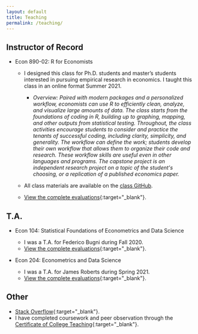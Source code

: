 ```yaml
---
layout: default
title: Teaching
permalink: /teaching/
---
```


## Instructor of Record 

* Econ 890-02: R for Economists
	* I designed this class for Ph.D. students and master’s students interested in pursuing empirical research in economics. I taught this class in an online format Summer 2021.
		- _Overview: Paired with modern packages and a personalized workflow, economists can use R to efficiently clean, analyze, and visualize large amounts of data. The class starts from the foundations of coding in R, building up to graphing, mapping, and other outputs from statistical testing. Throughout, the class activities encourage students to consider and practice the tenants of successful coding, including clarity, simplicity, and generality. The workflow can define the work; students develop their own workflow that allows them to organize their code and research. These workflow skills are useful even in other languages and programs. The capstone project is an independent research project on a topic of the student's choosing, or a replication of a published economics paper._
	
	* All class materials are available on the [class GitHub](https://github.com/r-for-economists).
	* [View the complete evaluations](https://www.dropbox.com/s/f8fystdpnxc6don/Ziff_Anna_Econ%20890.pdf?dl=0){:target="_blank"}.


## T.A.
* Econ 104: Statistical Foundations of Econometrics and Data Science
	* I was a T.A. for Federico Bugni during Fall 2020.
	* [View the complete evaluations](https://www.dropbox.com/s/kzoov8nko2mhg5t/Ziff_Anna_Econ%20104.pdf?dl=0){:target="_blank"}.

* Econ 204: Econometrics and Data Science
	* I was a T.A. for James Roberts during Spring 2021. 
	* [View the complete evaluations](https://www.dropbox.com/s/kjijwsarvrrdj5s/Ziff_Anna_Econ%20204.pdf?dl=0){:target="_blank"}.



## Other 
* [Stack Overflow](https://stackoverflow.com/users/17389222/vadulrashkov){:target="_blank"}. 
* I have completed coursework and peer observation through the [Certificate of College Teaching](https://gradschool.duke.edu/professional-development/programs/certificate-college-teaching){:target="_blank"}.
